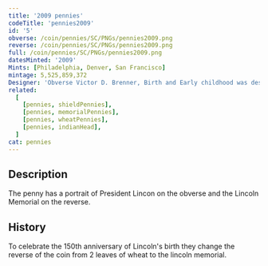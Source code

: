 ```yaml
---
title: '2009 pennies'
codeTitle: 'pennies2009'
id: '5'
obverse: /coin/pennies/SC/PNGs/pennies2009.png
reverse: /coin/pennies/SC/PNGs/pennies2009.png
full: /coin/pennies/SC/PNGs/pennies2009.png
datesMinted: '2009'
Mints: [Philadelphia, Denver, San Francisco]
mintage: 5,525,859,372
Designer: 'Obverse Victor D. Brenner, Birth and Early childhood was designed by: Richard Masters, Formative Years was deigned by Charles Vickers, Professional Life was designed by Don Everhart, Presidency was designed by Joseph Menna'
related:
  [
    [pennies, shieldPennies],
    [pennies, memorialPennies],
    [pennies, wheatPennies],
    [pennies, indianHead],
  ]
cat: pennies
---
```


## Description

The penny has a portrait of President Lincon on the obverse and the Lincoln Memorial on the reverse.

## History

To celebrate the 150th anniversary of Lincoln's birth they change the reverse of the coin from 2 leaves of wheat to the lincoln memorial.
